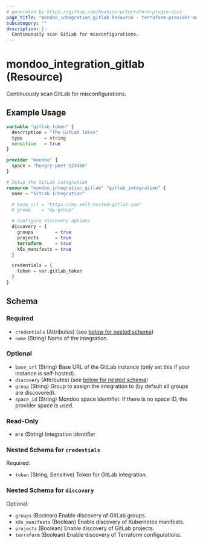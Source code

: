 ```yaml
---
# generated by https://github.com/hashicorp/terraform-plugin-docs
page_title: "mondoo_integration_gitlab Resource - terraform-provider-mondoo"
subcategory: ""
description: |-
  Continuously scan GitLab for misconfigurations.
---
```


# mondoo_integration_gitlab (Resource)

Continuously scan GitLab for misconfigurations.

## Example Usage

```terraform
variable "gitlab_token" {
  description = "The GitLab Token"
  type        = string
  sensitive   = true
}

provider "mondoo" {
  space = "hungry-poet-123456"
}

# Setup the GitLab integration
resource "mondoo_integration_gitlab" "gitlab_integration" {
  name = "GitLab Integration"

  # base_url = "https://my-self-hosted-gitlab.com"
  # group    = "my-group"

  # configure discovery options  
  discovery = {
    groups        = true
    projects      = true
    terraform     = true
    k8s_manifests = true
  }

  credentials = {
    token = var.gitlab_token
  }
}
```

<!-- schema generated by tfplugindocs -->
## Schema

### Required

- `credentials` (Attributes) (see [below for nested schema](#nestedatt--credentials))
- `name` (String) Name of the integration.

### Optional

- `base_url` (String) Base URL of the GitLab instance (only set this if your instance is self-hosted).
- `discovery` (Attributes) (see [below for nested schema](#nestedatt--discovery))
- `group` (String) Group to assign the integration to (by default all groups are discovered).
- `space_id` (String) Mondoo space identifier. If there is no space ID, the provider space is used.

### Read-Only

- `mrn` (String) Integration identifier

<a id="nestedatt--credentials"></a>
### Nested Schema for `credentials`

Required:

- `token` (String, Sensitive) Token for GitLab integration.


<a id="nestedatt--discovery"></a>
### Nested Schema for `discovery`

Optional:

- `groups` (Boolean) Enable discovery of GitLab groups.
- `k8s_manifests` (Boolean) Enable discovery of Kubernetes manifests.
- `projects` (Boolean) Enable discovery of GitLab projects.
- `terraform` (Boolean) Enable discovery of Terraform configurations.
